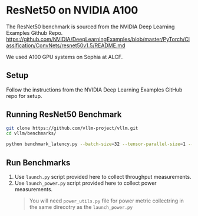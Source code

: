 # ResNet50 on NVIDIA A100

The ResNet50 benchmark is sourced from the NVIDIA Deep Learning Examples Github Repo. https://github.com/NVIDIA/DeepLearningExamples/blob/master/PyTorch/Classification/ConvNets/resnet50v1.5/README.md

We used A100 GPU systems on Sophia at ALCF.

## Setup

Follow the instructions from the NVIDIA Deep Learning Examples GitHub repo for setup.

## Running ResNet50 Benchmark

```bash
git clone https://github.com/vllm-project/vllm.git
cd vllm/benchmarks/

python benchmark_latency.py --batch-size=32 --tensor-parallel-size=1 --input-len=32--output-len=32 --model="meta-llama/Llama-2-7b-hf" --dtype="float16" --trust-remote-code
```

## Run Benchmarks 

1. Use `launch.py` script provided here to collect throughput measurements. 
2. Use `launch_power.py` script provided here to collect power measurements. 
    > You will need `power_utils.py` file for power metric collectring in the same direcotry as the `launch_power.py`

